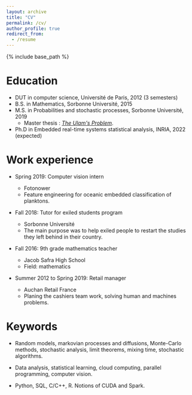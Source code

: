 ```yaml
---
layout: archive
title: "CV"
permalink: /cv/
author_profile: true
redirect_from:
  - /resume
---
```


{% include base_path %}

Education
======
* DUT in computer science, Université de Paris, 2012 (3 semesters)
* B.S. in Mathematics, Sorbonne Université, 2015
* M.S. in Probabilities and stochastic processes, Sorbonne Université, 2019
  * Master thesis : _[The Ulam's Problem](https://kevinzagalo.github.io/files/memoire_ULAM.pdf)_.
* Ph.D in Embedded real-time systems statistical analysis, INRIA, 2022 (expected)

Work experience
======

* Spring 2019: Computer vision intern
  * Fotonower
  * Feature engineering for oceanic embedded classification of planktons.

* Fall 2018: Tutor for exiled students program
  * Sorbonne Université
  * The main purpose was to help exiled people to restart the studies they left behind in their country.
  
* Fall 2016: 9th grade mathematics teacher 
  * Jacob Safra High School
  * Field: mathematics

* Summer 2012 to Spring 2019: Retail manager
  * Auchan Retail France
  * Planing the cashiers team work, solving human and machines problems.

Keywords
======
* Random models, markovian processes and diffusions, Monte-Carlo methods, stochastic analysis, limit theorems, mixing time, stochastic algorithms.

* Data analysis, statistical learning, cloud computing, parallel programming, computer vision.

* Python, SQL, C/C++, R. Notions of CUDA and Spark.

